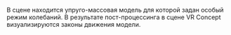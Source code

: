 В сцене находится упруго-массовая модель для которой задан особый режим колебаний.
В результате пост-процессинга в сцене VR Concept визуализируются законы движения модели.